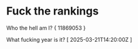 # Fuck the rankings

Who the hell am I?
{ 11869053 }

What fucking year is it?
[ 2025-03-21T14:20:00Z ]
